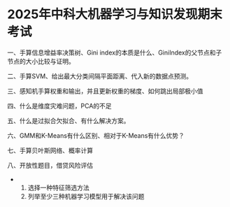 # 2025年中科大机器学习与知识发现期末考试

一、手算信息增益率决策树、Gini index的本质是什么、GiniIndex的父节点和子节点的大小比较与证明。

二、手算SVM、给出最大分类间隔平面距离、代入新的数据点预测。

三、感知机手算权重和输出，并且更新权重的梯度、如何跳出局部极小值

四、什么是维度灾难问题，PCA的不足

五、什么是过拟合欠拟合、有什么解决方案。

六、GMM和K-Means有什么区别、相对于K-Means有什么优势？

七、手算贝叶斯网络、概率计算

八、开放性题目，借贷风险评估

- 1. 选择一种特征筛选方法
  2. 列举至少三种机器学习模型用于解决该问题